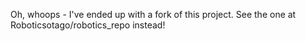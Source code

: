 Oh, whoops - I've ended up with a fork of this project.  See the one at Roboticsotago/robotics_repo instead!
